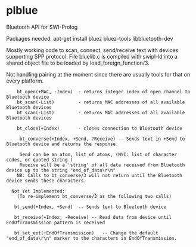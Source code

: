 # plblue
Bluetooth API for SWI-Prolog

Packages needed:  apt-get install bluez bluez-tools libbluetooth-dev

Mostly working code to scan, connect, send/receive text with devices supporting SPP protocol.
File bluelib.c is compiled with swipl-ld into a shared object file to be loaded by load_foreign_function/3.

Not handling pairing at the moment since there are usually tools for that on every platform.
        
        bt_open(+MAC, -Index)  - returns integer index of open channel to Bluetooth device
        bt_scan(-List)         - returns MAC addresses of all available Bluetooth devices
        bt_scan(-List)         - returns MAC addresses of all available Bluetooth devices
          
        bt_close(+Index)       - closes connection to Bluetooth device
       
         bt_converse(+Index, +Send, ?Receive) -- Sends text in +Send to Bluetooth device and returns the response.
       
         Send can be an atom, list of atoms, (NYI: list of character codes, or quoted string )
         Receive will be a 'string' of all data received from Bluetooth device up to the string "end_of_data\r\n"
        NB: Calls to bt_converse/3 will not return until the Bluetooth device sends these characters.
     
      Not Yet Implemented:
        (To re-implement bt_converse/3 as the following two calls)
        
       bt_send(+Index, +Send)  -- Sends text to Bluetooth device
       
       bt_receive(+Index, -Receive) -- Read data from device until EndOfTransmission pattern is received
       
       bt_set_eot(+EndOfTransmission)   -- Change the default "end_of_data\r\n" marker to the characters in EndOfTransmission.
       
